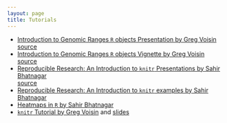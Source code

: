 ```yaml
---
layout: page
title: Tutorials
---
```


<!--## Contents
{:.no_toc}

* Will be replaced with the ToC, excluding the "Contents" header
{:toc}-->

* [Introduction to Genomic Ranges `R` objects Presentation by Greg Voisin](/tutorials/granges/granges-tutorial-presentation.html)  
[source](https://raw.githubusercontent.com/adminGreenwoodLab/adminGreenwoodLab.github.io/master/tutorials/granges/granges-tutorial-presentation.Rpres)
* [Introduction to Genomic Ranges `R` objects Vignette by Greg Voisin](/tutorials/granges/granges-tutorial.html)  
[source](https://raw.githubusercontent.com/adminGreenwoodLab/adminGreenwoodLab.github.io/master/tutorials/granges/granges-tutorial.Rmd)
* [Reproducible Research: An Introduction to `knitr` Presentations by Sahir Bhatnagar](https://github.com/sahirbhatnagar/knitr-tutorial/blob/master/slides/mcgill-knitr.pdf)  
[source](https://github.com/sahirbhatnagar/knitr-tutorial/blob/master/slides/mcgill-knitr.Rnw)
* [Reproducible Research: An Introduction to `knitr` examples by Sahir Bhatnagar](https://github.com/sahirbhatnagar/knitr-tutorial)
* [Heatmaps in `R` by Sahir Bhatnagar](http://sahirbhatnagar.com/heatmap/)
* [`knitr` Tutorial by Greg Voisin](/tutorials/tutorial_knitr.html) and [slides](/tutorials/rr-journal-club.pdf)





